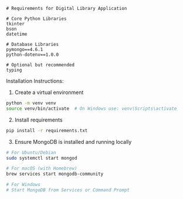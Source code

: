```
# Requirements for Digital Library Application

# Core Python Libraries
tkinter
bson
datetime

# Database Libraries
pymongo==4.6.1
python-dotenv==1.0.0

# Optional but recommended
typing
```

Installation Instructions:
1. Create a virtual environment
```bash
python -m venv venv
source venv/bin/activate  # On Windows use: venv\Scripts\activate
```

2. Install requirements
```bash
pip install -r requirements.txt
```

3. Ensure MongoDB is installed and running locally
```bash
# For Ubuntu/Debian
sudo systemctl start mongod

# For macOS (with Homebrew)
brew services start mongodb-community

# For Windows
# Start MongoDB from Services or Command Prompt
```